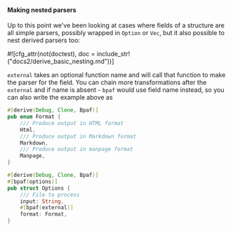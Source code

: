 #### Making nested parsers

Up to this point we've been looking at cases where fields of a structure are all simple
parsers, possibly wrapped in `Option` or `Vec`, but it also possible to nest derived parsers
too:

#![cfg_attr(not(doctest), doc = include_str!("docs2/derive_basic_nesting.md"))]


`external` takes an optional function name and will call that function to make the parser for
the field. You can chain more transformations after the `external` and if name is absent -
`bpaf` would use field name instead, so you can also write the example above as


```rust
#[derive(Debug, Clone, Bpaf)]
pub enum Format {
    /// Produce output in HTML format
    Html,
    /// Produce output in Markdown format
    Markdown,
    /// Produce output in manpage format
    Manpage,
}

#[derive(Debug, Clone, Bpaf)]
#[bpaf(options)]
pub struct Options {
    /// File to process
    input: String,
    #[bpaf(external)]
    format: Format,
}
```

